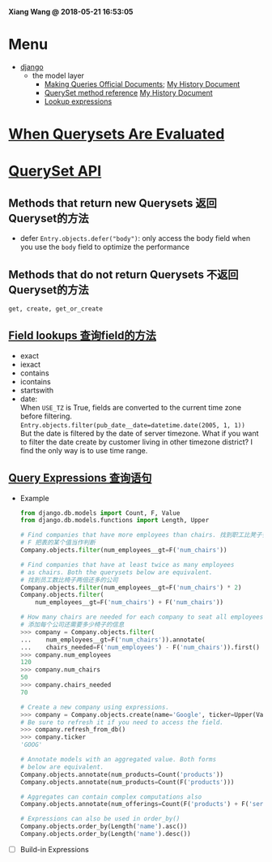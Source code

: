 **Xiang Wang @ 2018-05-21 16:53:05**

# Menu
* [django](./README.md)
    * the model layer
        * [Making Queries Official Documents](./makeing_queries.md); [My History Document](./queries.md)
        * [QuerySet method reference]() [My History Document](./queries.md)
        * [Lookup expressions](lookup_expressions.md)

# [When Querysets Are Evaluated](https://docs.djangoproject.com/en/2.0/ref/models/querysets/#when-querysets-are-evaluated)

# [QuerySet API](https://docs.djangoproject.com/en/2.0/ref/models/querysets/#queryset-api)

## Methods that return new Querysets 返回Queryset的方法
* defer
`Entry.objects.defer("body")`: only access the body field when you use the `body` field to optimize the performance

## Methods that do not return Querysets 不返回Queryset的方法
`get, create, get_or_create`

## [Field lookups 查询field的方法](https://docs.djangoproject.com/en/2.1/ref/models/querysets/#field-lookups)
* exact
* iexact
* contains
* icontains
* startswith
* date:  
When `USE_TZ` is True, fields are converted to the current time zone before filtering.  
`Entry.objects.filter(pub_date__date=datetime.date(2005, 1, 1))`  
But the date is filtered by the date of server timezone. What if you want to filter the date create by customer living in other timezone district? I find the only way is to use time range.

## [Query Expressions 查询语句](https://docs.djangoproject.com/en/2.0/ref/models/expressions/)
* Example  
	```python
	from django.db.models import Count, F, Value
	from django.db.models.functions import Length, Upper

	# Find companies that have more employees than chairs. 找到职工比凳子多的公司
	# F 把表的某个值当作判断
	Company.objects.filter(num_employees__gt=F('num_chairs'))

	# Find companies that have at least twice as many employees
	# as chairs. Both the querysets below are equivalent.
	# 找到员工数比椅子两倍还多的公司
	Company.objects.filter(num_employees__gt=F('num_chairs') * 2)
	Company.objects.filter(
		num_employees__gt=F('num_chairs') + F('num_chairs'))

	# How many chairs are needed for each company to seat all employees?
	# 添加每个公司还需要多少椅子的信息
	>>> company = Company.objects.filter(
	...    num_employees__gt=F('num_chairs')).annotate(
	...    chairs_needed=F('num_employees') - F('num_chairs')).first()
	>>> company.num_employees
	120
	>>> company.num_chairs
	50
	>>> company.chairs_needed
	70

	# Create a new company using expressions.
	>>> company = Company.objects.create(name='Google', ticker=Upper(Value('goog')))
	# Be sure to refresh it if you need to access the field.
	>>> company.refresh_from_db()
	>>> company.ticker
	'GOOG'

	# Annotate models with an aggregated value. Both forms
	# below are equivalent.
	Company.objects.annotate(num_products=Count('products'))
	Company.objects.annotate(num_products=Count(F('products')))

	# Aggregates can contain complex computations also
	Company.objects.annotate(num_offerings=Count(F('products') + F('services')))

	# Expressions can also be used in order_by()
	Company.objects.order_by(Length('name').asc())
	Company.objects.order_by(Length('name').desc())
	```
* [ ] Build-in Expressions

